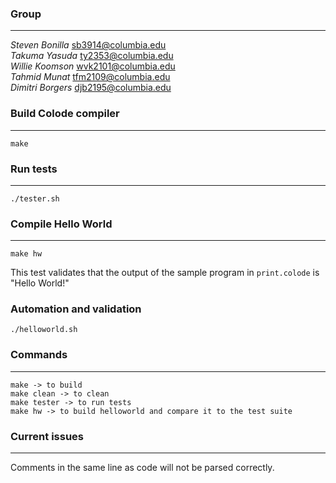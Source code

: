 ### Group
------
*Steven Bonilla*					sb3914@columbia.edu<br>
*Takuma Yasuda*						ty2353@columbia.edu<br>
*Willie Koomson*					wvk2101@columbia.edu<br>
*Tahmid Munat*						tfm2109@columbia.edu<br>
*Dimitri Borgers*					djb2195@columbia.edu

### Build Colode compiler
------
	make

### Run tests
------
	./tester.sh


### Compile Hello World
------
	make hw

This test validates that the output of the sample program in `print.colode` is "Hello World!"
### Automation and validation
	./helloworld.sh

### Commands
------
    make -> to build
    make clean -> to clean
    make tester -> to run tests
    make hw -> to build helloworld and compare it to the test suite

### Current issues
------
Comments in the same line as code will not be parsed correctly.
